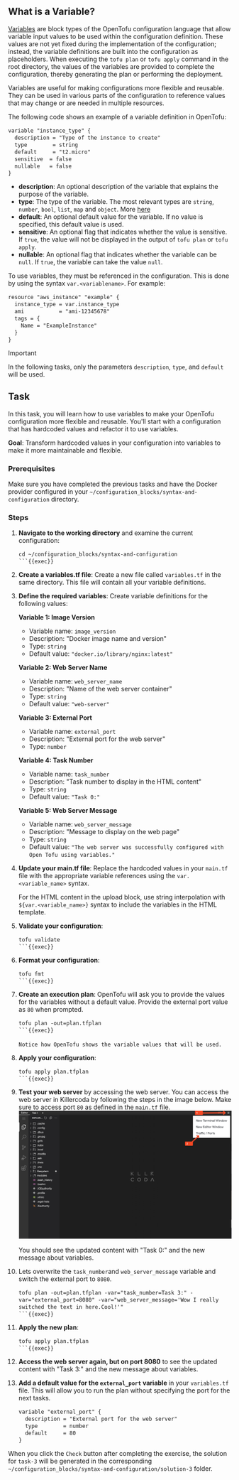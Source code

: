 ## What is a Variable?
[Variables](https://opentofu.org/docs/language/values/variables/) are block types of the OpenTofu configuration language that allow
variable input values to be used within the configuration definition.
These values are not yet fixed during the implementation of the configuration; instead, the variable definitions are built into the
configuration as placeholders. When executing the `tofu plan` or `tofu apply` command in the root directory, the values of the variables are provided
to complete the configuration, thereby generating the plan or performing the deployment.

Variables are useful for making configurations more flexible and reusable.
They can be used in various parts of the configuration to reference values
that may change or are needed in multiple resources.

The following code shows an example of a variable definition in OpenTofu:
```hcl
variable "instance_type" {
  description = "Type of the instance to create"
  type        = string
  default     = "t2.micro"
  sensitive  = false
  nullable   = false
}
```
- **description**: An optional description of the variable that explains the purpose of the variable.
- **type**: The type of the variable. The most relevant types are `string`, `number`, `bool`, `list`, `map` and `object`. More [here](https://opentofu.org/docs/language/values/variables/#type-constraints)
- **default**: An optional default value for the variable. If no value is specified, this default value is used.
- **sensitive**: An optional flag that indicates whether the value is sensitive. If `true`, the value will not be displayed in the output of `tofu plan` or `tofu apply`.
- **nullable**: An optional flag that indicates whether the variable can be `null`. If `true`, the variable can take the value `null`.

To use variables, they must be referenced in the configuration. This is done by using the syntax `var.<variablename>`. For example:
```hcl
resource "aws_instance" "example" {
  instance_type = var.instance_type
  ami           = "ami-12345678"
  tags = {
    Name = "ExampleInstance"
  }
}
```

> [!IMPORTANT]  
> In the following tasks, only the parameters `description`, `type`, and `default` will be used.

## Task

In this task, you will learn how to use variables to make your OpenTofu configuration more flexible and reusable. You'll start with a configuration that has hardcoded values and refactor it to use variables.

**Goal**: Transform hardcoded values in your configuration into variables to make it more maintainable and flexible.

### Prerequisites
Make sure you have completed the previous tasks and have the Docker provider configured in your `~/configuration_blocks/syntax-and-configuration` directory.

### Steps

1. **Navigate to the working directory** and examine the current configuration:
    ```shell
    cd ~/configuration_blocks/syntax-and-configuration
    ```{{exec}}

2. **Create a variables.tf file**:
   Create a new file called `variables.tf` in the same directory. This file will contain all your variable definitions.

3. **Define the required variables**:
   Create variable definitions for the following values:

   **Variable 1: Image Version**
    - Variable name: `image_version`
    - Description: "Docker image name and version"
    - Type: `string`
    - Default value: `"docker.io/library/nginx:latest"`

   **Variable 2: Web Server Name**
    - Variable name: `web_server_name`
    - Description: "Name of the web server container"
    - Type: `string`
    - Default value: `"web-server"`

   **Variable 3: External Port**
    - Variable name: `external_port`
    - Description: "External port for the web server"
    - Type: `number`

   **Variable 4: Task Number**
    - Variable name: `task_number`
    - Description: "Task number to display in the HTML content"
    - Type: `string`
    - Default value: `"Task 0:"`

   **Variable 5: Web Server Message**
    - Variable name: `web_server_message`
    - Description: "Message to display on the web page"
    - Type: `string`
    - Default value: `"The web server was successfully configured with Open Tofu using variables."`

4. **Update your main.tf file**:
   Replace the hardcoded values in your `main.tf` file with the appropriate variable references using the `var.<variable_name>` syntax.

   For the HTML content in the upload block, use string interpolation with `${var.<variable_name>}` syntax to include the variables in the HTML template.

5. **Validate your configuration**:
    ```shell
    tofu validate
    ```{{exec}}

6. **Format your configuration**:
    ```shell
    tofu fmt
    ```{{exec}}

7. **Create an execution plan**: OpenTofu will ask you to provide the values for the variables without a default value. Provide the external port value as `80` when prompted.
    ```shell
    tofu plan -out=plan.tfplan
    ```{{exec}}
    
    Notice how OpenTofu shows the variable values that will be used.

8. **Apply your configuration**:
    ```shell
    tofu apply plan.tfplan
    ```{{exec}}

9.  **Test your web server** by accessing the web server. You can access the web server in Killercoda by following the steps in the image below. Make sure to access port `80` as defined in the `main.tf` file.
    ![Access web server in Killercoda](./../assets/access_ports_killercoda.png)

    You should see the updated content with "Task 0:" and the new message about variables.
10. Lets overwrite the `task_number`and `web_server_message` variable and switch the external port to `8080`.
    ```shell
    tofu plan -out=plan.tfplan -var="task_number=Task 3:" -var="external_port=8080" -var="web_server_message='Wow I really switched the text in here.Cool!'"
    ```{{exec}}
11. **Apply the new plan**:
    ```shell
    tofu apply plan.tfplan
    ```{{exec}}
12. **Access the web server again, but on port 8080** to see the updated content with "Task 3:" and the new message about variables.
13. **Add a default value for the `external_port` variable** in your `variables.tf` file. This will allow you to run the plan without specifying the port for the next tasks.
    ```hcl
    variable "external_port" {
      description = "External port for the web server"
      type        = number
      default     = 80
    }
    ```

When you click the `Check` button after completing the exercise, the solution for `task-3` will be generated in the corresponding `~/configuration_blocks/syntax-and-configuration/solution-3` folder.
